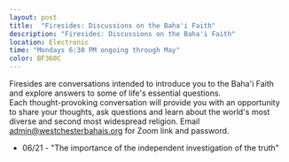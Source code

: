 ```yaml
---
layout: post
title:  "Firesides: Discussions on the Baha'i Faith"
description: "Firesides: Discussions on the Baha'i Faith"
location: Electronic
time: "Mondays 6:30 PM ongoing through May"
color: BF360C
---
```

Firesides are conversations intended to introduce you to the Baha'i
Faith and explore answers to some of life's essential questions.  
Each thought-provoking conversation will provide you with an opportunity 
to share your thoughts, ask questions and learn about the world's most 
diverse and second most widespread religion.
Email <admin@westchesterbahais.org> for Zoom link and password.

* 06/21 - "The importance of the independent investigation of the truth"
